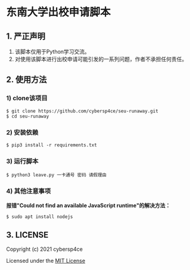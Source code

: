 # 东南大学出校申请脚本

## 1. 严正声明

1. 该脚本仅用于Python学习交流。
2. 对使用该脚本进行出校申请可能引发的一系列问题，作者不承担任何责任。

## 2. 使用方法

### 1) clone该项目

```
$ git clone https://github.com/cybersp4ce/seu-runaway.git
$ cd seu-runaway
```

### 2) 安装依赖

```
$ pip3 install -r requirements.txt
```

### 3) 运行脚本

```
$ python3 leave.py 一卡通号 密码 请假理由
```
### 4) 其他注意事项
**报错"Could not find an available JavaScript runtime"的解决方法：**
```
$ sudo apt install nodejs
```

## 3. LICENSE

Copyright (c) 2021 cybersp4ce

Licensed under the [MIT License](https://github.com/cybersp4ce/seu-runaway/blob/master/LICENSE)
